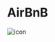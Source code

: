 # AirBnB

![icon](https://user-images.githubusercontent.com/95672193/188253255-081ce0ef-0f34-4427-9b11-35dac11d53e5.png)

